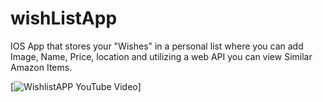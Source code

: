# wishListApp
IOS App that stores your "Wishes" in a personal list where you can add Image, Name, Price, location and utilizing a web API you can view Similar Amazon Items.


[![WishlistAPP YouTube Video](http://www.youtube.com/watch?v=PhPYhA_dsz4)]





